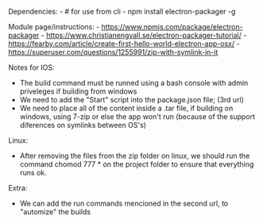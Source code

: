 Dependencies:
    - # for use from cli
    - npm install electron-packager -g

Module page/instructions:
    - https://www.npmjs.com/package/electron-packager
    - https://www.christianengvall.se/electron-packager-tutorial/
    - https://fearby.com/article/create-first-hello-world-electron-app-osx/
    - https://superuser.com/questions/1255991/zip-with-symlink-in-it

Notes for IOS:
- The build command must be runned using a bash console with admin priveleges if building from windows
- We need to add the "Start" script into the package.json file; (3rd url)
- We need to place all of the content inside a .tar file, if building on windows, using 7-zip or else the app won't run (because of the support diferences on symlinks between OS's)

Linux:
- After removing the files from the zip folder on linux, we should run the command chomod 777 * on the project folder to ensure that everything runs ok.

Extra:
- We can add the run commands mencioned in the second url, to "automize" the builds
